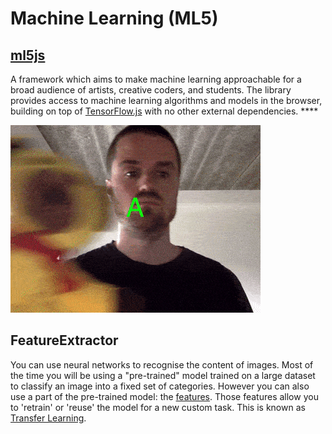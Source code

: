 # Machine Learning \(ML5\)

## [**ml5js**](https://ml5js.org/)

A framework which aims to make machine learning approachable for a broad audience of artists, creative coders, and students. The library provides access to machine learning algorithms and models in the browser, building on top of [TensorFlow.js](https://www.tensorflow.org/js) with no other external dependencies. ****

![Train your own classifier](../../../.gitbook/assets/classification.gif)



## FeatureExtractor

You can use neural networks to recognise the content of images. Most of the time you will be using a "pre-trained" model trained on a large dataset to classify an image into a fixed set of categories. However you can also use a part of the pre-trained model: the [features](https://en.wikipedia.org/wiki/Feature_extraction). Those features allow you to 'retrain' or 'reuse' the model for a new custom task. This is known as [Transfer Learning](https://en.wikipedia.org/wiki/Transfer_learning).

